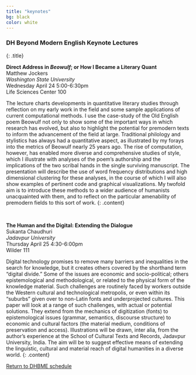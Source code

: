 ```yaml
---
title: "keynotes"
bg: black
color: white
---
```


### DH Beyond Modern English Keynote Lectures
{: .title}

**Direct Address in *Beowulf*; or How I Became a Literary Quant**  
Matthew Jockers  
*Washington State University*  
Wednesday April 24
5:00-6:30pm  
Life Sciences Center 100  

The lecture charts developments in quantitative literary studies through reflection on my early work in the field and some sample applications of current computational methods. I use the case-study of the Old English poem Beowulf not only to show some of the important ways in which research has evolved, but also to highlight the potential for premodern texts to inform the advancement of the field at large. Traditional philology and stylistics has always had a quantitative aspect, as illustrated by my forays into the metrics of Beowulf nearly 25 years ago. The rise of computation, however, has enabled more diverse and comprehensive studies of style, which I illustrate with analyses of the poem’s authorship and the implications of the two scribal hands in the single surviving manuscript. The presentation will describe the use of word frequency distributions and high dimensional clustering for these analyses, in the course of which I will also show examples of pertinent code and graphical visualizations. My twofold aim is to introduce these methods to a wider audience of humanists unacquainted with them, and to reflect on the particular amenability of premodern fields to this sort of work.
{: .content}

<br/>

**The Human and the Digital: Extending the Dialogue**  
Sukanta Chaudhuri   
*Jadavpur University*  
Thursday April 25
4:30-6:00pm  
Wilder 111  

Digital technology promises to remove many barriers and inequalities in the search for knowledge, but it creates others covered by the shorthand term “digital divide.” Some of the issues are economic and socio-political; others epistemological and methodological, or related to the physical form of the knowledge material. Such challenges are routinely faced by workers outside the Western cultural and technological metropolis, or even within its “suburbs” given over to non-Latin fonts and underprojected cultures. This paper will look at a range of such challenges, with actual or potential solutions. They extend from the mechanics of digitization (fonts) to epistemological issues (grammar, semantics, discourse structure) to economic and cultural factors (the material medium, conditions of preservation and access). Illustrations will be drawn, inter alia, from the author’s experience at the School of Cultural Texts and Records, Jadavpur University, India. The aim will be to suggest effective means of extending the linguistic, cultural and material reach of digital humanities in a diverse world.
{: .content}

<a href="#schedule">Return to DHBME schedule</a>
